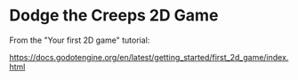 # Dodge the Creeps 2D Game

From the "Your first 2D game" tutorial:

https://docs.godotengine.org/en/latest/getting_started/first_2d_game/index.html

